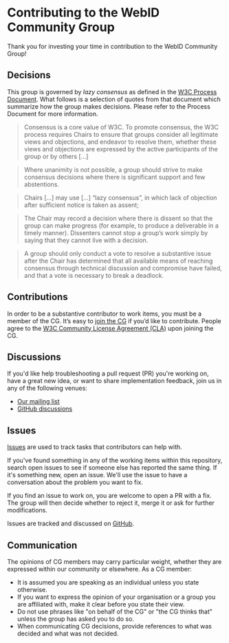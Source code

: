 
# Contributing to the WebID Community Group

Thank you for investing your time in contribution to the WebID Community Group!

## Decisions

This group is governed by _lazy consensus_ as defined in the [W3C Process 
Document](https://www.w3.org/Consortium/Process/#decisions). What follows is
a selection of quotes from that document which summarize how the group makes
decisions. Please refer to the Process Document for more information.

> Consensus is a core value of W3C. To promote consensus, the W3C process
> requires Chairs to ensure that groups consider all legitimate views and
> objections, and endeavor to resolve them, whether these views and objections
> are expressed by the active participants of the group or by others [...]

> Where unanimity is not possible, a group should strive to make consensus
> decisions where there is significant support and few abstentions.

> Chairs [...] may use [...] “lazy consensus”, in which lack of objection after
> sufficient notice is taken as assent;

> The Chair may record a decision where there is dissent so that the group can
> make progress (for example, to produce a deliverable in a timely manner). 
> Dissenters cannot stop a group’s work simply by saying that they cannot live 
> with a decision. 

> A group should only conduct a vote to resolve a substantive issue after the
> Chair has determined that all available means of reaching consensus through 
> technical discussion and compromise have failed, and that a vote is necessary 
> to break a deadlock.

## Contributions

In order to be a substantive contributor to work items, you must be a member of
the CG. It’s easy to [join the CG](https://www.w3.org/community/webid/join) if
you’d like to contribute. People agree to the [W3C Community License Agreement
(CLA)](http://www.w3.org/community/about/agreements/cla/) upon joining the CG.

## Discussions

If you'd like help troubleshooting a pull request (PR) you're working on, have a
great new idea, or want to share implementation feedback, join us in any of the
following venues:

- [Our mailing list](https://lists.w3.org/Archives/Public/public-webid/)
- [GitHub discussions](https://github.com/w3c/WebID/discussions)

## Issues

[Issues](https://docs.github.com/en/github/managing-your-work-on-github/about-issues)
are used to track tasks that contributors can help with.

If you've found something in any of the working items within this repository,
search open issues to see if someone else has reported the same thing. If it's
something new, open an issue. We'll use the issue to have a conversation about
the problem you want to fix.

If you find an issue to work on, you are welcome to open a PR with a fix.
The group will then decide whether to reject it, merge it or ask for further
modifications.

Issues are tracked and discussed on [GitHub](https://github.com/w3c/WebID/issues).

## Communication

The opinions of CG members may carry particular weight, whether they are
expressed within our community or elsewhere. As a CG member:

* It is assumed you are speaking as an individual unless you state otherwise.
* If you want to express the opinion of your organisation or a group you are
  affiliated with, make it clear before you state their view.
* Do not use phrases like "on behalf of the CG" or "the CG thinks that" unless
  the group has asked you to do so.
* When communicating CG decisions, provide references to what was decided and
  what was not decided.
